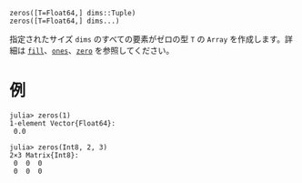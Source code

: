 ```
zeros([T=Float64,] dims::Tuple)
zeros([T=Float64,] dims...)
```

指定されたサイズ `dims` のすべての要素がゼロの型 `T` の `Array` を作成します。詳細は [`fill`](@ref)、[`ones`](@ref)、[`zero`](@ref) を参照してください。

# 例

```jldoctest
julia> zeros(1)
1-element Vector{Float64}:
 0.0

julia> zeros(Int8, 2, 3)
2×3 Matrix{Int8}:
 0  0  0
 0  0  0
```
